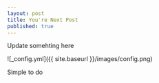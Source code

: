 ```yaml
---
layout: post
title: You're Next Post
published: true
---
```


Update somehting here

![_config.yml]({{ site.baseurl }}/images/config.png)

Simple to do 
